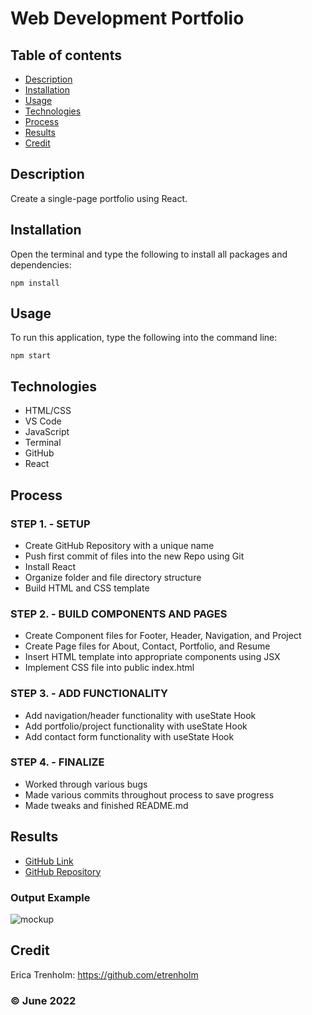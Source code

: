 # Web Development Portfolio

## Table of contents
* [Description](#description)
* [Installation](#installation)
* [Usage](#usage)
* [Technologies](#technologies)
* [Process](#process)
* [Results](#results)
* [Credit](#credit)

## Description
Create a single-page portfolio using React.

## Installation
Open the terminal and type the following to install all packages and dependencies:
```
npm install
```

## Usage
To run this application, type the following into the command line:

```
npm start
``` 
## Technologies
* HTML/CSS
* VS Code
* JavaScript
* Terminal
* GitHub
* React

## Process
### STEP 1. - SETUP
* Create GitHub Repository with a unique name
* Push first commit of files into the new Repo using Git
* Install React
* Organize folder and file directory structure
* Build HTML and CSS template

### STEP 2. - BUILD COMPONENTS AND PAGES
* Create Component files for Footer, Header, Navigation, and Project
* Create Page files for About, Contact, Portfolio, and Resume
* Insert HTML template into appropriate components using JSX
* Implement CSS file into public index.html

### STEP 3. - ADD FUNCTIONALITY
* Add navigation/header functionality with useState Hook
* Add portfolio/project functionality with useState Hook
* Add contact form functionality with useState Hook

### STEP 4. - FINALIZE
* Worked through various bugs
* Made various commits throughout process to save progress
* Made tweaks and finished README.md

## Results
* [GitHub Link]()
* [GitHub Repository](https://github.com/etrenholm/response-umbrella)

### Output Example
![mockup]()

## Credit
Erica Trenholm: https://github.com/etrenholm

### ©️ June 2022